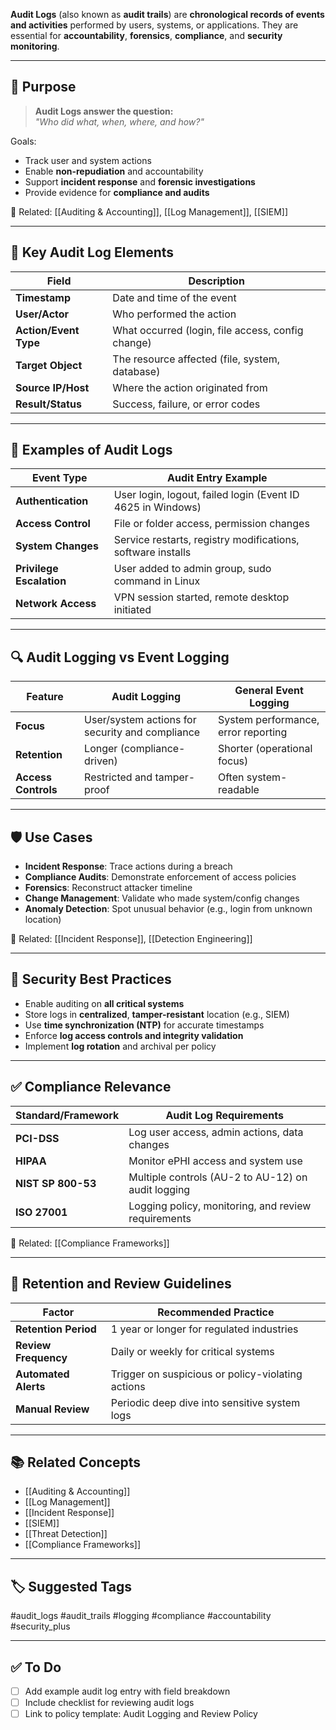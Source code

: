 **Audit Logs** (also known as **audit trails**) are **chronological records of events and activities** performed by users, systems, or applications. They are essential for **accountability**, **forensics**, **compliance**, and **security monitoring**.

---

## 🎯 Purpose

> **Audit Logs answer the question:**  
> _"Who did what, when, where, and how?"_

Goals:
- Track user and system actions
- Enable **non-repudiation** and accountability
- Support **incident response** and **forensic investigations**
- Provide evidence for **compliance and audits**

📎 Related: [[Auditing & Accounting]], [[Log Management]], [[SIEM]]

---

## 🧱 Key Audit Log Elements

| Field                  | Description                                |
|------------------------|--------------------------------------------|
| **Timestamp**           | Date and time of the event                 |
| **User/Actor**          | Who performed the action                   |
| **Action/Event Type**   | What occurred (login, file access, config change) |
| **Target Object**       | The resource affected (file, system, database) |
| **Source IP/Host**      | Where the action originated from           |
| **Result/Status**       | Success, failure, or error codes           |

---

## 🧰 Examples of Audit Logs

| Event Type             | Audit Entry Example                                          |
|-------------------------|-------------------------------------------------------------|
| **Authentication**      | User login, logout, failed login (Event ID 4625 in Windows) |
| **Access Control**       | File or folder access, permission changes                  |
| **System Changes**       | Service restarts, registry modifications, software installs|
| **Privilege Escalation** | User added to admin group, sudo command in Linux           |
| **Network Access**       | VPN session started, remote desktop initiated              |

---

## 🔍 Audit Logging vs Event Logging

| Feature             | Audit Logging                              | General Event Logging                         |
|---------------------|---------------------------------------------|------------------------------------------------|
| **Focus**           | User/system actions for security and compliance | System performance, error reporting         |
| **Retention**       | Longer (compliance-driven)                  | Shorter (operational focus)                   |
| **Access Controls** | Restricted and tamper-proof                 | Often system-readable                         |

---

## 🛡 Use Cases

- **Incident Response**: Trace actions during a breach
- **Compliance Audits**: Demonstrate enforcement of access policies
- **Forensics**: Reconstruct attacker timeline
- **Change Management**: Validate who made system/config changes
- **Anomaly Detection**: Spot unusual behavior (e.g., login from unknown location)

📎 Related: [[Incident Response]], [[Detection Engineering]]

---

## 🔐 Security Best Practices

- Enable auditing on **all critical systems**
- Store logs in **centralized**, **tamper-resistant** location (e.g., SIEM)
- Use **time synchronization (NTP)** for accurate timestamps
- Enforce **log access controls and integrity validation**
- Implement **log rotation** and archival per policy

---

## ✅ Compliance Relevance

| Standard/Framework | Audit Log Requirements                                |
|--------------------|--------------------------------------------------------|
| **PCI-DSS**        | Log user access, admin actions, data changes          |
| **HIPAA**          | Monitor ePHI access and system use                     |
| **NIST SP 800-53** | Multiple controls (AU-2 to AU-12) on audit logging     |
| **ISO 27001**      | Logging policy, monitoring, and review requirements    |

📎 Related: [[Compliance Frameworks]]

---

## 🧮 Retention and Review Guidelines

| Factor                 | Recommended Practice                                |
|------------------------|------------------------------------------------------|
| **Retention Period**    | 1 year or longer for regulated industries           |
| **Review Frequency**    | Daily or weekly for critical systems                |
| **Automated Alerts**    | Trigger on suspicious or policy-violating actions   |
| **Manual Review**       | Periodic deep dive into sensitive system logs       |

---

## 📚 Related Concepts

- [[Auditing & Accounting]]
- [[Log Management]]
- [[Incident Response]]
- [[SIEM]]
- [[Threat Detection]]
- [[Compliance Frameworks]]

---

## 🏷 Suggested Tags

#audit_logs #audit_trails #logging #compliance #accountability #security_plus

---

## ✅ To Do

- [ ] Add example audit log entry with field breakdown
- [ ] Include checklist for reviewing audit logs
- [ ] Link to policy template: Audit Logging and Review Policy

